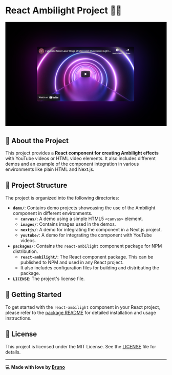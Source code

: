 # React Ambilight Project 🌈✨

<p align="center">
  <a href="https://brunos3d.github.io/video-ambilight/">
    <img alt="React Ambilight Preview" src="./demo/images/youtube.png" />
  </a>
</p>

## 📖 About the Project

This project provides a **React component for creating Ambilight effects** with YouTube videos or HTML video elements. It also includes different demos and an example of the component integration in various environments like plain HTML and Next.js.

## 📂 Project Structure

The project is organized into the following directories:

- **`demo/`**: Contains demo projects showcasing the use of the Ambilight component in different environments.
  - **`canvas/`**: A demo using a simple HTML5 `<canvas>` element.
  - **`images/`**: Contains images used in the demos.
  - **`nextjs/`**: A demo for integrating the component in a Next.js project.
  - **`youtube/`**: A demo for integrating the component with YouTube videos.
- **`packages/`**: Contains the `react-ambilight` component package for NPM distribution.
  - **`react-ambilight/`**: The React component package. This can be published to NPM and used in any React project.
  - It also includes configuration files for building and distributing the package.
- **`LICENSE`**: The project's license file.

## 🚀 Getting Started

To get started with the `react-ambilight` component in your React project, please refer to the [package README](./packages/react-ambilight/README.md) for detailed installation and usage instructions.

## 📄 License

This project is licensed under the MIT License. See the [LICENSE](LICENSE) file for details.

---

💻 **Made with love by [Bruno](https://github.com/brunos3d)**
